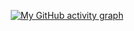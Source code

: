<div align="center">

[![My GitHub activity graph](https://github-readme-activity-graph.vercel.app/graph?username=ikiitech&custom_title=My%20GitHub%20activity%20graph&hide_title=true&hide_border=true&theme=github-compact)]()

</div>